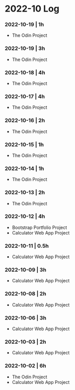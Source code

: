 # 2022-10 Log

### 2022-10-19 | 1h
- The Odin Project

### 2022-10-19 | 3h
- The Odin Project

### 2022-10-18 | 4h
- The Odin Project

### 2022-10-17 | 4h
- The Odin Project

### 2022-10-16 | 2h
- The Odin Project

### 2022-10-15 | 1h
- The Odin Project

### 2022-10-14 | 1h
- The Odin Project

### 2022-10-13 | 2h
- The Odin Project

### 2022-10-12 | 4h
- Bootstrap Portfolio Project
- Calculator Web App Project

### 2022-10-11 | 0.5h
- Calculator Web App Project

### 2022-10-09 | 3h
- Calculator Web App Project

### 2022-10-08 | 2h
- Calculator Web App Project

### 2022-10-06 | 3h
- Calculator Web App Project

### 2022-10-03 | 2h
- Calculator Web App Project

### 2022-10-02 | 6h
- The Odin Project
- Calculator Web App Project
